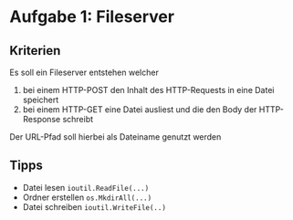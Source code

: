 # Aufgabe 1: Fileserver
## Kriterien
Es soll ein Fileserver entstehen welcher

1. bei einem HTTP-POST den Inhalt des HTTP-Requests in eine Datei speichert
2. bei einem HTTP-GET eine Datei ausliest und die den Body der HTTP-Response schreibt

Der URL-Pfad soll hierbei als Dateiname genutzt werden

## Tipps
* Datei lesen `ioutil.ReadFile(...)`
* Ordner erstellen `os.MkdirAll(...)`
* Datei schreiben `ioutil.WriteFile(..)`